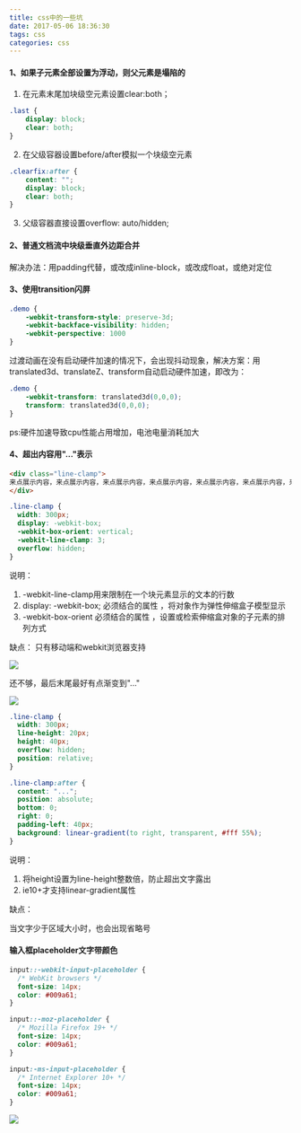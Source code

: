 ```yaml
---
title: css中的一些坑
date: 2017-05-06 18:36:30
tags: css
categories: css
---
```

#### 1、如果子元素全部设置为浮动，则父元素是塌陷的
1. 在元素末尾加块级空元素设置clear:both；

```css
.last {
    display: block;
    clear: both;
}
```
2. 在父级容器设置before/after模拟一个块级空元素

```css
.clearfix:after {
    content: "";
    display: block;
    clear: both;
}
```
3. 父级容器直接设置overflow: auto/hidden;

#### 2、普通文档流中块级垂直外边距合并

解决办法：用padding代替，或改成inline-block，或改成float，或绝对定位

#### 3、使用transition闪屏

```css
.demo {
    -webkit-transform-style: preserve-3d;
    -webkit-backface-visibility: hidden;
    -webkit-perspective: 1000
}
```
过渡动画在没有启动硬件加速的情况下，会出现抖动现象，解决方案：用translated3d、translateZ、transform自动启动硬件加速，即改为：

```css
.demo {
    -webkit-transform: translated3d(0,0,0);
    transform: translated3d(0,0,0);
}
```
ps:硬件加速导致cpu性能占用增加，电池电量消耗加大

#### 4、超出内容用"..."表示

```html
<div class="line-clamp">
来点展示内容，来点展示内容，来点展示内容，来点展示内容，来点展示内容，来点展示内容，来点展示内容，来点展示内容，来点展示内容，来点展示内容
</div>
```

```css
.line-clamp {
  width: 300px;
  display: -webkit-box;
  -webkit-box-orient: vertical;
  -webkit-line-clamp: 3;
  overflow: hidden;
}
```

说明：
1. -webkit-line-clamp用来限制在一个块元素显示的文本的行数
2. display: -webkit-box; 必须结合的属性 ，将对象作为弹性伸缩盒子模型显示
3. -webkit-box-orient 必须结合的属性 ，设置或检索伸缩盒对象的子元素的排列方式

缺点：
只有移动端和webkit浏览器支持

![](https://note.youdao.com/yws/public/resource/bb7792e904a30442f11cb6c88c33cce8/xmlnote/7959E51B5140437DA4C084E6B8E7472E/12000)

还不够，最后末尾最好有点渐变到"..."

![](https://note.youdao.com/yws/public/resource/bb7792e904a30442f11cb6c88c33cce8/xmlnote/D7C74A4FC9624AC7A638FC223AFF6926/12008)

```css
.line-clamp {
  width: 300px;
  line-height: 20px;
  height: 40px;
  overflow: hidden;
  position: relative;
}

.line-clamp:after {
  content: "...";
  position: absolute;
  bottom: 0;
  right: 0;
  padding-left: 40px;
  background: linear-gradient(to right, transparent, #fff 55%);
}
```
说明：
1. 将height设置为line-height整数倍，防止超出文字露出
2. ie10+才支持linear-gradient属性

缺点：

当文字少于区域大小时，也会出现省略号

#### 输入框placeholder文字带颜色

```css
input::-webkit-input-placeholder {
  /* WebKit browsers */
  font-size: 14px;
  color: #009a61;
}

input::-moz-placeholder {
  /* Mozilla Firefox 19+ */
  font-size: 14px;
  color: #009a61;
}

input:-ms-input-placeholder {
  /* Internet Explorer 10+ */
  font-size: 14px;
  color: #009a61;
}
```

![](https://note.youdao.com/yws/public/resource/bb7792e904a30442f11cb6c88c33cce8/xmlnote/C1D61F75FC6F48129794C55960D67471/12035)
